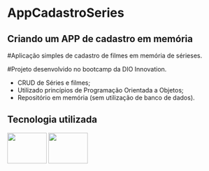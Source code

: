 # AppCadastroSeries

## Criando um APP de cadastro em memória ##

#Aplicação simples de cadastro de filmes em memória de sérieses.

#Projeto desenvolvido no bootcamp da DIO Innovation.



- CRUD de Séries e filmes;
- Utilizado princípios de Programação Orientada a Objetos;
- Repositório em memória (sem utilização de banco de dados).



## Tecnologia utilizada

<div>
    <img align="center" height="70" width="90" src="https://cdn.jsdelivr.net/gh/devicons/devicon/icons/csharp/csharp-original.svg" />
    <img align="center" height="70" width="90" src="https://cdn.jsdelivr.net/gh/devicons/devicon/icons/dot-net/dot-net-original-wordmark.svg" />       
</div>
